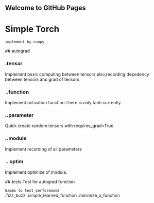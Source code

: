 ## Welcome to GitHub Pages

# Simple Torch
`implement by numpy`


##.autograd
###  .tensor
  Implement basic computing between tensors,also,recording depedency between tensors and grad of tensors.
### ..function
  Implement activation function.There is only tanh currently.
### ..parameter
  Quick create random tensors with requires_grad=True.
### ..module
  Implement recording of all parameters
### .. optim
  Implement optimize of module.

##.tests
  Test for autograd function
<br>

`Games to test performance`  
.fizz_buzz
.simple_learned_function
.minimize_a_function


